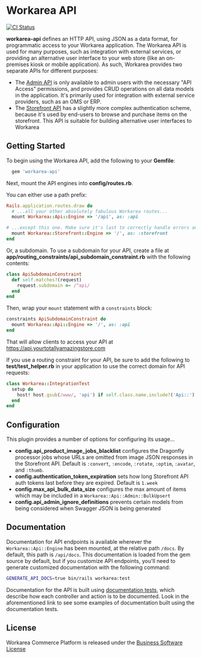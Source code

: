 # Workarea API
[![CI Status](https://github.com/workarea-commerce/workarea-api/workflows/CI/badge.svg)](https://github.com/workarea-commerce/workarea-api/actions)

**workarea-api** defines an HTTP API, using JSON as a data format, for
programmatic access to your Workarea application. The Workarea API is
used for many purposes, such as integration with external services, or
providing an alternative user interface to your web store (like an
on-premises kiosk or mobile application). As such, Workarea provides two
separate APIs for different purposes:

- The [Admin API][] is only available to admin users with the necessary
  "API Access" permissions, and provides CRUD operations on all data models
  in the application. It's primarily used for integration with external
  service providers, such as an OMS or ERP.
- The [Storefront API][] has a slightly more complex authentication
  scheme, because it's used by end-users to browse and purchase items on
  the storefront. This API is suitable for building alternative user
  interfaces to Workarea

## Getting Started

To begin using the Workarea API, add the following to your **Gemfile**:

```ruby
  gem 'workarea-api'
```

Next, mount the API engines into **config/routes.rb**.

You can either use a path prefix:

```ruby
Rails.application.routes.draw do
  # ...all your other absolutely fabulous Workarea routes...
  mount Workarea::Api::Engine => '/api', as: :api

# ...except this one. Make sure it's last to correctly handle errors and redirects.
  mount Workarea::Storefront::Engine => '/', as: :storefront
end
```

Or, a subdomain. To use a subdomain for your API, create a file at
**app/routing_constraints/api_subdomain_constraint.rb** with the
following contents:

```ruby
class ApiSubdomainConstraint
  def self.matches?(request)
    request.subdomain =~ /^api/
  end
end
```

Then, wrap your `mount` statement with a `constraints` block:

```ruby
constraints ApiSubdomainConstraint do
  mount Workarea::Api::Engine => '/', as: :api
end
```

That will allow clients to access your API at https://api.yourtotallyamazingstore.com

If you use a routing constraint for your API, be sure to add the
following to **test/test_helper.rb** in your application to use the
correct domain for API requests:

```ruby
class Workarea::IntegrationTest
  setup do
    host! host.gsub(/www/, 'api') if self.class.name.include?('Api::')
  end
end
```

## Configuration

This plugin provides a number of options for configuring its usage...

- **config.api_product_image_jobs_blacklist** configures the Dragonfly
  processor jobs whose URLs are omitted from image JSON responses in the
  Storefront API. Default is `:convert`, `:encode`, `:rotate`, `:optim`,
  `:avatar`, and `:thumb`.
- **config.authentication_token_expiration** sets how long Storefront API auth
  tokens last before they are expired. Default is `1.week`
- **config.max_api_bulk_data_size** configures the max amount of items which
  may be included in a `Workarea::Api::Admin::BulkUpsert`
- **config.api_admin_ignore_definitions** prevents certain models from
  being considered when Swagger JSON is being generated

## Documentation

Documentation for API endpoints is available wherever the
`Workarea::Api::Engine` has been mounted, at the relative path `/docs`.
By default, this path is `/api/docs`. This documentation is loaded from
the gem source by default, but if you customize API endpoints, you'll
need to generate customized documentation with the following command:

```bash
GENERATE_API_DOCS=true bin/rails workarea:test
```

Documentation for the API is built using [documentation tests][], which
describe how each controller and action is to be documented. Look in the
aforementioned link to see some examples of documentation built using
the documentation tests.

License
--------------------------------------------------------------------------------
Workarea Commerce Platform is released under the [Business Software License](https://github.com/workarea-commerce/workarea/blob/master/LICENSE)

[Admin API]: https://github.com/workarea-commerce/workarea-api/tree/master/admin
[Storefront API]: https://github.com/workarea-commerce/workarea-api/tree/master/storefront
[documentation tests]: https://github.com/workarea-commerce/workarea-api/blob/master/storefront/test/documentation/workarea/api/storefront/products_documentation_test.rb
